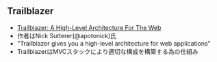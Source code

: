 ## Trailblazer

* [Trailblazer: A High-Level Architecture For The Web](http://trailblazer.to/)
* 作者はNick Sutterer(@apotonick)氏
* "Trailblazer gives you a high-level architecture for web applications"
* TrailblazerはMVCスタックにより適切な構成を構築する為の仕組み
